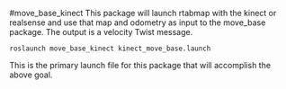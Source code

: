 #move_base_kinect
This package will launch rtabmap with the kinect or realsense and use that map and odometry as input to the move_base package. The output is a velocity Twist message.

``` 
roslaunch move_base_kinect kinect_move_base.launch 
```

This is the primary launch file for this package that will accomplish the above goal.
